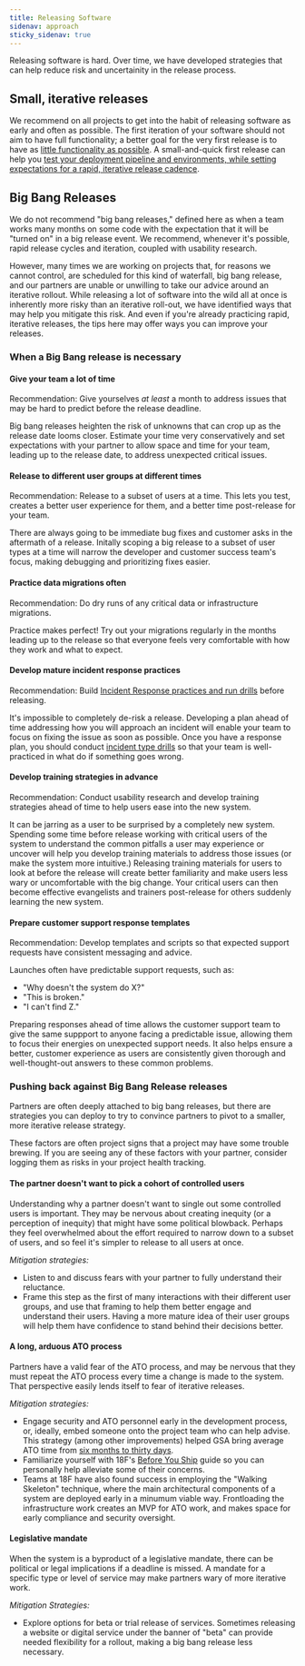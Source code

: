 ```yaml
---
title: Releasing Software
sidenav: approach
sticky_sidenav: true
---
```


Releasing software is hard. Over time, we have developed strategies that can help reduce risk and uncertainity in the release process.

## Small, iterative releases

We recommend on all projects to get into the habit of releasing software as early and often as possible. The first
iteration of your software should not aim to have full functionality; a better goal for the very first release is to have as [little
functionality as possible](https://18f.gsa.gov/2017/01/11/the-best-way-to-build-big-is-to-start-small/#start-small-make-it-end-to-end). 
A small-and-quick first release can help you [test your deployment pipeline and environments, while setting expectations for a rapid,
iterative release cadence](https://blog.thepete.net/blog/2019/10/04/hello-production/).

## Big Bang Releases

We do not recommend "big bang releases," defined here as when a team works many months on some code with the expectation that it will be
"turned on" in a big release event. We recommend, whenever it's possible,  rapid release cycles and iteration, coupled with usability research.

However, many times we are working on projects that, for reasons we cannot control, are scheduled for this kind of waterfall, big bang release,
and our partners are unable or unwilling to take our advice around an iterative rollout.  While releasing a lot of software into the wild all
at once is inherently more risky than an iterative roll-out, we have identified ways that may help you mitigate this risk. And even if you're
already practicing rapid, iterative releases, the tips here may offer ways you can improve your releases.

### When a Big Bang release is necessary

#### Give your team a lot of time

Recommendation: Give yourselves *at least* a month to address issues that may be hard to predict before the release deadline.

Big bang releases heighten the risk of unknowns that can crop up as the release date looms closer. Estimate your time very conservatively
and set expectations with your partner to allow space and time for your team, leading up to the release date, to address unexpected critical
issues. 

#### Release to different user groups at different times

Recommendation: Release to a subset of users at a time. This lets you test, creates a better user experience for them, and a better time
post-release for your team. 

There are always going to be immediate bug fixes and customer asks in the aftermath of a release. 
Initally scoping a big release to a subset of user types at a time will narrow the developer and customer success team's focus, making
debugging and prioritizing fixes easier.

#### Practice data migrations often

Recommendation: Do dry runs of any critical data or infrastructure migrations.

Practice makes perfect! Try out your migrations regularly in the months leading up to the release so that everyone feels very comfortable 
with how they work and what to expect. 

#### Develop mature incident response practices

Recommendation: Build [Incident Response practices and run drills](/security/incident-response-drills/) before releasing.

It's impossible to completely de-risk a release. Developing a plan ahead of time addressing how you will approach an incident will
enable your team to focus on fixing the issue as soon as possible. Once you have a response plan, you should conduct 
[incident type drills](/security/incident-response-drills/#example-incident-response-drills) so that your team is well-practiced in
what do if something goes wrong.

#### Develop training strategies in advance

Recommendation: Conduct usability research and develop training strategies ahead of time to help users ease into the new system.  

It can be jarring as a user to be surprised by a completely new system. Spending some time before release working with critical users of the
system to understand the common pitfalls a user may experience or uncover will help you develop training materials to address those issues 
(or make the system more intuitive.) Releasing training materials for users to look at before the release will create better familiarity and
make users less wary or uncomfortable with the big change. Your critical users can then become effective evangelists and trainers post-release
for others suddenly learning the new system.

#### Prepare customer support response templates

Recommendation: Develop templates and scripts so that expected support requests have consistent messaging and advice.

Launches often have predictable support requests, such as: 
* "Why doesn't the system do X?"
* "This is broken."
* "I can't find Z."

Preparing responses ahead of time allows the customer support team to give the same suppport to anyone facing a predictable issue, allowing them
to focus their energies on unexpected support needs. It also helps ensure a better, customer experience as users are consistently given
thorough and well-thought-out answers to these common problems.

### Pushing back against Big Bang Release releases

Partners are often deeply attached to big bang releases, but there are strategies you can deploy to try to convince partners to pivot to a
smaller, more iterative release strategy.

These factors are often project signs that a project may have some trouble brewing. If you are seeing any of these factors with your
partner, consider logging them as risks in your project health tracking.

#### The partner doesn't want to pick a cohort of controlled users

Understanding why a partner doesn't want to single out some controlled users is important. They may be nervous about creating inequity (or
a perception of inequity) that might have some political blowback. Perhaps they feel overwhelmed about the effort required to narrow down
to a subset of users, and so feel it's simpler to release to all users at once.

*Mitigation strategies:*
* Listen to and discuss fears with your partner to fully understand their reluctance. 
* Frame this step as the first of many interactions with their different user groups, and use that framing to help them better engage and 
understand their users. Having a more mature idea of their user groups will help them have confidence to stand behind their decisions better.

#### A long, arduous ATO process

Partners have a valid fear of the ATO process, and may be nervous that they must repeat the ATO process every time a change is made to the
system. That perspective easily lends itself to fear of iterative releases. 

*Mitigation strategies:*
* Engage security and ATO personnel early in the development process, or, ideally, embed someone onto the project team who can help advise. This strategy (among other improvements) helped GSA bring average ATO time from [six months to thirty days](https://18f.gsa.gov/2018/07/19/taking-the-ato-process-from-6-months-to-30-days/). 
* Familiarize yourself with 18F's [Before You Ship](https://before-you-ship.18f.gov/) guide so you can personally help alleviate some of their concerns.
* Teams at 18F have also found success in employing the "Walking Skeleton" technique, where the main architectural components of a system are
deployed early in a minumum viable way. Frontloading the infrastructure work creates an MVP for ATO work, and makes space for early
compliance and security oversight.

#### Legislative mandate

When the system is a byproduct of a legislative mandate, there can be political or legal implications if a deadline is missed.  A mandate 
for a specific type or level of service may make partners wary of more iterative work.

*Mitigation Strategies:*
* Explore options for beta or trial release of services. Sometimes releasing a website or digital service under the banner of
"beta" can provide needed flexibility for a rollout, making a big bang release less necessary.